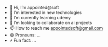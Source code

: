 - 👋 Hi, I’m appointed@soft
- 👀 I’m interested in new technologies
- 🌱 I’m currently learning udemy 
- 💞️ I’m looking to collaborate on ai projects 
- 📫 How to reach me appointedsoft@gmail.com  
- 😄 Pronouns: ...
- ⚡ Fun fact: ...

<!---
appointedsoft/appointedsoft is a ✨ special ✨ repository because its `README.md` (this file) appears on your GitHub profile.
You can click the Preview link to take a look at your changes.
--->
